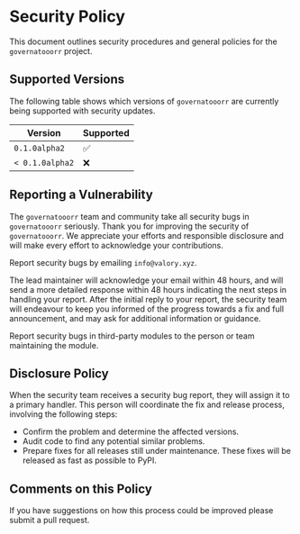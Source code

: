 # Security Policy

This document outlines security procedures and general policies for the `governatooorr` project.

## Supported Versions

The following table shows which versions of `governatooorr` are currently being supported with security updates.

| Version          | Supported          |
| ---------------- | ------------------ |
| `0.1.0alpha2`    | :white_check_mark: |
| `< 0.1.0alpha2`  | :x:                |

## Reporting a Vulnerability

The `governatooorr` team and community take all security bugs in `governatooorr` seriously. Thank you for improving the security of `governatooorr`. We appreciate your efforts and responsible disclosure and will make every effort to acknowledge your contributions.

Report security bugs by emailing `info@valory.xyz`.

The lead maintainer will acknowledge your email within 48 hours, and will send a more detailed response within 48 hours indicating the next steps in handling your report. After the initial reply to your report, the security team will endeavour to keep you informed of the progress towards a fix and full announcement, and may ask for additional information or guidance.

Report security bugs in third-party modules to the person or team maintaining the module.

## Disclosure Policy

When the security team receives a security bug report, they will assign it to a primary handler. This person will coordinate the fix and release process, involving the following steps:

- Confirm the problem and determine the affected versions.
- Audit code to find any potential similar problems.
- Prepare fixes for all releases still under maintenance. These fixes will be released as fast as possible to PyPI.

## Comments on this Policy

If you have suggestions on how this process could be improved please submit a pull request.
